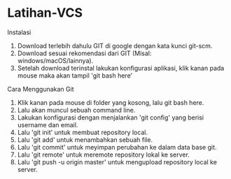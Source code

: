 # Latihan-VCS
Instalasi
  1. Download terlebih dahulu GIT di google dengan kata kunci git-scm.
  2. Download sesuai rekomendasi dari GIT (Misal: windows/macOS/lainnya).
  3. Setelah download terinstal lakukan konfigurasi aplikasi, klik kanan pada mouse maka akan tampil 'git bash here'
  
Cara Menggunakan Git
  1. Klik kanan pada mouse di folder yang kosong, lalu git bash here.
  2. Lalu akan muncul sebuah command line.
  3. Lakukan konfigurasi dengan menjalankan 'git config' yang berisi username dan email.
  4. Lalu 'git init' untuk membuat repository local.
  5. Lalu 'git add' untuk menambahkan sebuah file.
  6. Lalu 'git commit' untuk meyimpan perubahan ke dalam data base git.
  7. Lalu 'git remote' untuk meremote repository lokal ke server.
  8. Lalu 'git push -u origin master' untuk mengupload repository local ke server.
